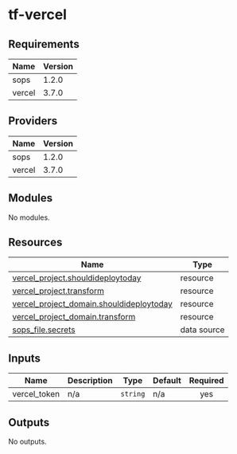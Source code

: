 # tf-vercel


<!-- BEGIN_TF_DOCS -->
## Requirements

| Name | Version |
|------|---------|
| sops | 1.2.0 |
| vercel | 3.7.0 |

## Providers

| Name | Version |
|------|---------|
| sops | 1.2.0 |
| vercel | 3.7.0 |

## Modules

No modules.

## Resources

| Name | Type |
|------|------|
| [vercel_project.shouldideploytoday](https://registry.terraform.io/providers/vercel/vercel/3.7.0/docs/resources/project) | resource |
| [vercel_project.transform](https://registry.terraform.io/providers/vercel/vercel/3.7.0/docs/resources/project) | resource |
| [vercel_project_domain.shouldideploytoday](https://registry.terraform.io/providers/vercel/vercel/3.7.0/docs/resources/project_domain) | resource |
| [vercel_project_domain.transform](https://registry.terraform.io/providers/vercel/vercel/3.7.0/docs/resources/project_domain) | resource |
| [sops_file.secrets](https://registry.terraform.io/providers/carlpett/sops/1.2.0/docs/data-sources/file) | data source |

## Inputs

| Name | Description | Type | Default | Required |
|------|-------------|------|---------|:--------:|
| vercel\_token | n/a | `string` | n/a | yes |

## Outputs

No outputs.
<!-- END_TF_DOCS -->
